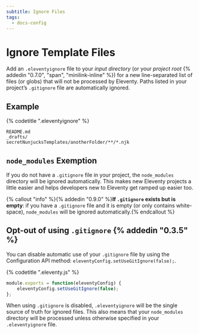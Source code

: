 ```yaml
---
subtitle: Ignore Files
tags:
  - docs-config
---
```

# Ignore Template Files

Add an `.eleventyignore` file to your _input directory_ (or your _project root_ {% addedin "0.7.0", "span", "minilink-inline" %}) for a new line-separated list of files (or globs) that will not be processed by Eleventy. Paths listed in your project’s `.gitignore` file are automatically ignored.

## Example

{% codetitle ".eleventyignore" %}

```
README.md
_drafts/
secretNunjucksTemplates/anotherFolder/**/*.njk
```

## `node_modules` Exemption

If you do not have a `.gitignore` file in your project, the `node_modules` directory will be ignored automatically. This makes new Eleventy projects a little easier and helps developers new to Eleventy get ramped up easier too.

{% callout "info" %}{% addedin "0.9.0" %}<strong>If <code>.gitignore</code> exists but is empty</strong>: if you have a <code>.gitignore</code> file and it is empty (or only contains white-space), <code>node_modules</code> will be ignored automatically.{% endcallout %}

## Opt-out of using `.gitignore` {% addedin "0.3.5" %}

You can disable automatic use of your `.gitignore` file by using the Configuration API method: `eleventyConfig.setUseGitIgnore(false);`.

{% codetitle ".eleventy.js" %}

```js
module.exports = function(eleventyConfig) {
    eleventyConfig.setUseGitIgnore(false);
};
```

When using `.gitignore` is disabled, `.eleventyignore` will be the single source of truth for ignored files. This also means that your `node_modules` directory will be processed unless otherwise specified in your `.eleventyignore` file.
